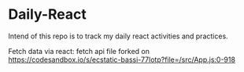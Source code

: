 # Daily-React

Intend of this repo is to track my daily react activities and practices.

Fetch data via react:
fetch api file forked on https://codesandbox.io/s/ecstatic-bassi-77lotp?file=/src/App.js:0-918
